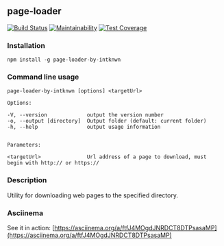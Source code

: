 ## page-loader
[![Build Status](https://travis-ci.com/intknwn/project-lvl3-s322.svg?branch=master)](https://travis-ci.com/intknwn/project-lvl3-s322) [![Maintainability](https://api.codeclimate.com/v1/badges/d9f7f6847983d7640211/maintainability)](https://codeclimate.com/github/intknwn/project-lvl3-s322/maintainability) [![Test Coverage](https://api.codeclimate.com/v1/badges/d9f7f6847983d7640211/test_coverage)](https://codeclimate.com/github/intknwn/project-lvl3-s322/test_coverage)
### Installation

```npm install -g page-loader-by-intknwn```

### Command line usage

```page-loader-by-intknwn [options] <targetUrl>```

    Options:

    -V, --version             output the version number
    -o, --output [directory]  Output folder (default: current folder)
    -h, --help                output usage information


    Parameters:

    <targetUrl>               Url address of a page to download, must begin with http:// or https://

### Description

Utility for downloading web pages to the specified directory.

### Asciinema

See it in action: [https://asciinema.org/a/ftfJ4MOgdJNRDCT8DTPsasaMP](https://asciinema.org/a/ftfJ4MOgdJNRDCT8DTPsasaMP)